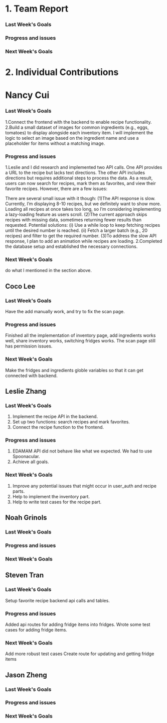 # 1. Team Report
<status update for TA here>

<agenda for team meeting here>

### Last Week's Goals

### Progress and issues

### Next Week's Goals

# 2. Individual Contributions
# Nancy Cui
### Last Week's Goals
1.Connect the frontend with the backend to enable recipe functionality.
2.Build a small dataset of images for common ingredients (e.g., eggs, tomatoes) to display alongside each inventory item. I will implement the logic to select an image based on the ingredient name and use a placeholder for items without a matching image.
### Progress and issues
1.Leslie and I did research and implemented two API calls. One API provides a URL to the recipe but lacks text directions.
The other API includes directions but requires additional steps to process the data. As a result, users can now search for recipes, mark them as favorites, and view their favorite recipes. However, there are a few issues:

There are several small issue with it though:
  (1)The API response is slow. Currently, I’m displaying 8-10 recipes, but we definitely want to show more. Loading all 
  recipes at once takes too long, so I’m considering implementing a lazy-loading feature as users scroll.
  (2)The current approach skips recipes with missing data, sometimes returning fewer results than requested. 
   Potential solutions:
   (i) Use a while loop to keep fetching recipes until the desired number is reached.
   (ii) Fetch a larger batch (e.g., 20 recipes) and filter to get the required number.
  (3)To address the slow API response, I plan to add an animation while recipes are loading. 
2.Completed the database setup and established the necessary connections.
### Next Week's Goals
do what I mentioned in the section above.


## Coco Lee
### Last Week's Goals
Have the add manually work, and try to fix the scan page.

### Progress and issues
Finished all the implementation of inventory page, add ingredients works well, share inventory works, switching fridges works. The scan page still has permission issues.

### Next Week's Goals
Make the fridges and ingredients globle variables so that it can get connected with backend.

## Leslie Zhang
### Last Week's Goals
1. Implement the recipe API in the backend.
2. Set up two functions: search recipes and mark favorites.
3. Connect the recipe function to the frontend.
### Progress and issues
1. EDAMAM API did not behave like what we expected. We had to use Spoonacular.
2. Achieve all goals.
### Next Week's Goals
1. Improve any potential issues that might occur in user_auth and recipe parts.
2. Help to implement the inventory part.
3. Help to write test cases for the recipe part.
## Noah Grinols
### Last Week's Goals

### Progress and issues

### Next Week's Goals

## Steven Tran
### Last Week's Goals
Setup favorite recipe backend api calls and tables. 
### Progress and issues
Added api routes for adding fridge items into fridges.
Wrote some test cases for adding fridge items.
### Next Week's Goals
Add more robust test cases 
Create route for updating and getting fridge items
## Jason Zheng 
### Last Week's Goals

### Progress and issues

### Next Week's Goals

